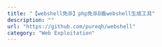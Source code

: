 ```yaml
---
title: "【webshell免杀】php免杀D盾webshell生成工具"
description: ""
url: "https://github.com/pureqh/webshell"
category: "Web Exploitation"
---
```

